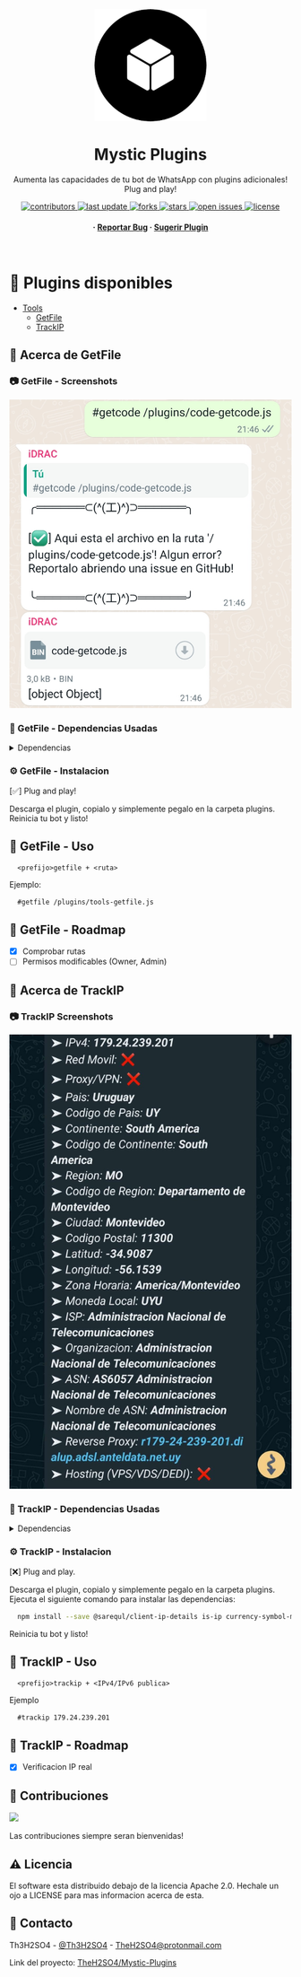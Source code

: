 <!-- Start -->

<div align="center">

  <img src="assets/logo.png" alt="logo" width="200" height="auto" />
  <h1>Mystic Plugins</h1>
  
  <p>
    Aumenta las capacidades de tu bot de WhatsApp con plugins adicionales! Plug and play!
  </p>
  
  
<!-- Badges -->

<p>
  <a href="https://github.com/TheH2SO4/Mystic-Plugins/graphs/contributors">
    <img src="https://img.shields.io/github/contributors/TheH2SO4/Mystic-Plugins" alt="contributors" />
  </a>
  <a href="">
    <img src="https://img.shields.io/github/last-commit/TheH2SO4/Mystic-Plugins" alt="last update" />
  </a>
  <a href="https://github.com/TheH2SO4/Mystic-Plugins/network/members">
    <img src="https://img.shields.io/github/forks/TheH2SO4/Mystic-Plugins" alt="forks" />
  </a>
  <a href="https://github.com/TheH2SO4/Mystic-Plugins/stargazers">
    <img src="https://img.shields.io/github/stars/TheH2SO4/Mystic-Plugins" alt="stars" />
  </a>
  <a href="https://github.com/TheH2SO4/Mystic-Plugins/issues/">
    <img src="https://img.shields.io/github/issues/TheH2SO4/Mystic-Plugins" alt="open issues" />
  </a>
  <a href="https://github.com/TheH2SO4/Mystic-Plugins/blob/master/LICENSE">
    <img src="https://img.shields.io/github/license/TheH2SO4/Mystic-Plugins.svg" alt="license" />
  </a>
</p>
   
<h4>
  <span> · </span>
    <a href="https://github.com/TheH2SO4/Mystic-Plugins/issues/">Reportar Bug</a>
  <span> · </span>
    <a href="https://github.com/TheH2SO4/Mystic-Plugins/issues/">Sugerir Plugin</a>
  </h4>
</div>

<br />

# :notebook_with_decorative_cover: Plugins disponibles

- [Tools](#notebook_with_decorative_cover-plugins-disponibles)
  * [GetFile](#camera-getfile-screenshots)
  * [TrackIP](#camera-trackip-screenshots)

<!-- -------------------------------------------------------------------------------------------------------------------------------- -->

<!-- Plugins | Tools -->

<!-- Tools | GetFile -->

<!-- About -->

## :star2: Acerca de GetFile

<!-- Screenshots -->

### :camera: GetFile - Screenshots

<div align="center"> 
  <img src="./assets/tools/getfile-1.jpg" alt="screenshot" />
</div>

<!-- Dependencies -->

### :space_invader: GetFile - Dependencias Usadas

<details>
  <summary>Dependencias</summary>
  <ul>
    <li><a href="https://www.npmjs.com/package/fs">fs</a></li>
  </ul>
</details>

<!-- Installation -->

### :gear: GetFile - Instalacion

[✅] Plug and play!

Descarga el plugin, copialo y simplemente pegalo en la carpeta plugins.
Reinicia tu bot y listo!

<!-- Usage -->

## :eyes: GetFile - Uso

```
  <prefijo>getfile + <ruta>
```

<!-- Usage | Example -->

Ejemplo:

```
  #getfile /plugins/tools-getfile.js
```

<!-- Roadmap -->

## :compass: GetFile - Roadmap

* [x] Comprobar rutas
* [ ] Permisos modificables (Owner, Admin)

<!-- -------------------------------------------------------------------------------------------------------------------------------- -->

<!-- Tools | TrackIP -->

<!-- About -->

## :star2: Acerca de TrackIP

<!-- Screenshots -->

### :camera: TrackIP Screenshots

<div align="center"> 
  <img src="./assets/tools/trackip-1.jpg" alt="screenshot" />
</div>

<!-- Dependencies -->

### :space_invader: TrackIP - Dependencias Usadas

<details>
  <summary>Dependencias</summary>
  <ul>
    <li><a href="https://www.npmjs.com/package/@sarequl/client-ip-details">@Sarequl/Client-ip-details</a></li>
    <li><a href="https://www.npmjs.com/package/is-ip">Is-ip</a></li>
    <li><a href="https://www.npmjs.com/package/currency-symbol-map">Currency-symbol-map</a></li>
    <li><a href="https://www.npmjs.com/package/country-locale-map">Country-locale-map</a></li>
    <li><a href="https://www.npmjs.com/package/countryjs">Countryjs</a></li>
  </ul>
</details>

<!-- Installation -->

### :gear: TrackIP - Instalacion

[❌] Plug and play.

Descarga el plugin, copialo y simplemente pegalo en la carpeta plugins. Ejecuta el siguiente comando para instalar las dependencias:

```Bash
  npm install --save @sarequl/client-ip-details is-ip currency-symbol-map country-locale-map countryjs
```

Reinicia tu bot y listo!

<!-- Usage -->

## :eyes: TrackIP - Uso

```
  <prefijo>trackip + <IPv4/IPv6 publica>
```

<!-- Usage | Example -->

Ejemplo

```
  #trackip 179.24.239.201
```

<!-- Roadmap -->

## :compass: TrackIP - Roadmap

* [x] Verificacion IP real

<!-- -------------------------------------------------------------------------------------------------------------------------------- -->

<!-- Contributing -->

## :wave: Contribuciones

<a href="https://github.com/TheH2SO4/Mystic-Plugins/graphs/contributors">
  <img src="https://contrib.rocks/image?repo=TheH2SO4/Mystic-Plugins" />
</a>

Las contribuciones siempre seran bienvenidas!


<!-- Code of Conduct -->
<!-- ### :scroll: Code of Conduct

Please read the [Code of Conduct](https://github.com/TheH2SO4/Mystic-Plugins/blob/master/CODE_OF_CONDUCT.md)

<!-- FAQ -->
<!-- ## :grey_question: FAQ

- Question 1

  + Answer 1

- Question 2

  + Answer 2

<!-- License -->

## :warning: Licencia

El software esta distribuido debajo de la licencia Apache 2.0. Hechale un ojo a LICENSE para mas informacion acerca de esta.

<!-- Contact -->

## :handshake: Contacto

Th3H2SO4 - [@Th3H2SO4](https://twitter.com/th3h2so4) - TheH2SO4@protonmail.com

Link del proyecto: [TheH2SO4/Mystic-Plugins](https://github.com/TheH2SO4/Mystic-Plugins)

<!-- Acknowledgments -->
<!-- ## :gem: Acknowledgements

Use this section to mention useful resources and libraries that you have used in your projects.

 - [Shields.io](https://shields.io/)
 - [Awesome README](https://github.com/matiassingers/awesome-readme)
 - [Emoji Cheat Sheet](https://github.com/ikatyang/emoji-cheat-sheet/blob/master/README.md#travel--places)
 - [Readme Template](https://github.com/othneildrew/Best-README-Template)
